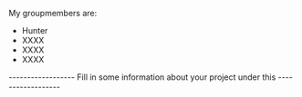 My groupmembers are:
- Hunter
- XXXX
- XXXX
- XXXX


------------------ Fill in some information about your project under this ------------------
